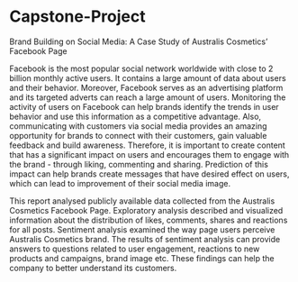 # Capstone-Project

Brand Building on Social Media: A Case Study of Australis Cosmetics’ Facebook Page

Facebook is the most popular social network worldwide with close to 2 billion monthly active users. It contains a large amount of data about users and their behavior. Moreover, Facebook serves as an advertising platform and its targeted adverts can reach a large amount of users. Monitoring the activity of users on Facebook can help brands identify the trends in user behavior and use this information as a competitive advantage. Also, communicating with customers via social media provides an amazing opportunity for brands to connect with their customers, gain valuable feedback and build awareness. Therefore, it is important to create content that has a significant impact on users and encourages them to engage with the brand - through liking, commenting and sharing. Prediction of this impact can help brands create messages that have desired effect on users, which can lead to improvement of their social media image.

This report analysed publicly available data collected from the Australis Cosmetics Facebook Page. Exploratory analysis described and visualized information about the distribution of likes, comments, shares and reactions for all posts. Sentiment analysis examined the way page users perceive Australis Cosmetics brand. The results of sentiment analysis can provide answers to questions related to user engagement, reactions to new products and campaigns, brand image etc. These findings can help the company to better understand its customers.

